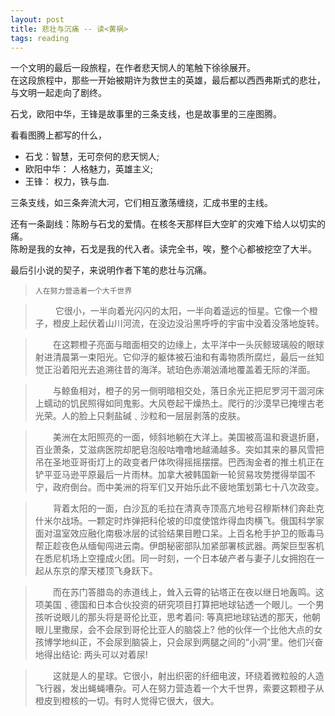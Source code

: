 ```yaml
---
layout: post
title: 悲壮与沉痛 -- 读<黄祸>
tags: reading
---
```


一个文明的最后一段旅程，在作者悲天悯人的笔触下徐徐展开。  
在这段旅程中，那些一开始被期许为救世主的英雄，最后都以西西弗斯式的悲壮，与文明一起走向了剧终。

石戈，欧阳中华，王锋是故事里的三条支线，也是故事里的三座图腾。

看看图腾上都写的什么，  

- 石戈：智慧，无可奈何的悲天悯人;  
- 欧阳中华： 人格魅力，英雄主义;  
- 王锋： 权力，铁与血.  

三条支线，如三条奔流大河，它们相互激荡缠绕，汇成书里的主线。

还有一条副线：陈盼与石戈的爱情。在核冬天那样巨大空旷的灾难下给人以切实的痛。  
陈盼是我的女神，石戈是我的代入者。读完全书，唉，整个心都被挖空了大半。

最后引小说的契子，来说明作者下笔的悲壮与沉痛。



>     人在努力营造着一个大千世界

>　　 它很小，一半向着光闪闪的太阳，一半向着遥远的恒星。它像一个橙子，橙皮上起伏着山川河流，在没边没沿黑呼呼的宇宙中没着没落地旋转。

>　　在这颗橙子亮面与暗面相交的边缘上，太平洋中一头灰鲸玻璃般的眼球射进清晨第一束阳光。它仰浮的躯体被石油和有毒物质所腐烂，最后一丝知觉正沿着阳光去追溯往昔的海洋。琥珀色赤潮汹涌地覆盖着无际的洋面。 

>　　与鲸鱼相对，橙子的另一侧明暗相交处，落日余光正把尼罗河干涸河床上蠕动的饥民照得如同鬼影。大风卷起干燥热土。爬行的沙漠早已掩埋古老光荣。人的脸上只剩盐碱﹑沙粒和一层层剥落的皮肤。 

>　　美洲在太阳照亮的一面，倾斜地躺在大洋上。美国被高温和衰退折磨，百业萧条，艾滋病医院却肥皂泡般咕噜噜地越涌越多。突如其来的暴风雪把吊在圣地亚哥街灯上的政变者尸体吹得摇摇摆摆。巴西淘金者的推土机正在铲平亚马逊平原最后一片雨林。加拿大被韩国新一轮贸易攻势搅得举国不宁，政府倒台。而中美洲的将军们又开始乐此不疲地策划第七十八次政变。 

>　　背着太阳的一面，白沙瓦的毛拉在清真寺顶高亢地号召穆斯林们奔赴克什米尔战场。一颗定时炸弹把科伦坡的印度使馆炸得血肉横飞。俄国科学家面对温室效应融化南极冰层的试验结果目瞪口呆。上百名枪手护卫的贩毒马帮正趁夜色从缅甸闯进云南。伊朗秘密部队加紧部署核武器。两架巨型客机在悉尼机场上空撞成火团。同一时刻，一个日本破产者与妻子儿女拥抱在一起从东京的摩天楼顶飞身跃下。 

>　　而在苏门答腊岛的赤道线上，耸入云霄的钻塔正在夜以继日地轰鸣。这项美国﹑德国和日本合伙投资的研究项目打算把地球钻透一个眼儿。一个男孩听说眼儿的那头将是哥伦比亚，思考着问: 等真把地球钻透的那天，他朝眼儿里撒尿，会不会尿到哥伦比亚人的脑袋上? 他的伙伴一个比他大点的女孩博学地纠正，不会尿到脑袋上，只会尿到两腿之间的“小洞”里。他们兴奋地得出结论: 两头可以对着尿! 

>　　这就是人的星球。它很小，射出织密的纤细电波，环绕着微粒般的人造飞行器，发出蝇蝇嘈杂。可人在努力营造着一个大千世界，索要这颗橙子从橙皮到橙核的一切。有时人觉得它很大，很大。

